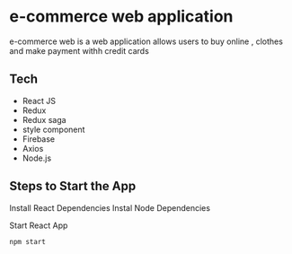 # e-commerce web application

e-commerce web is a web application allows users to buy online , clothes and make payment withh credit cards

## Tech

- React JS
- Redux
- Redux saga
- style component
- Firebase
- Axios
- Node.js

## Steps to Start the App

Install React Dependencies
Instal Node Dependencies

Start React App

```sh
npm start
```
